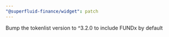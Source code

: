 ```yaml
---
"@superfluid-finance/widget": patch
---
```


Bump the tokenlist version to ^3.2.0 to include FUNDx by default

